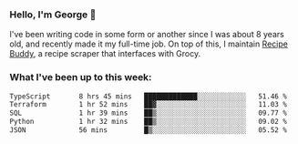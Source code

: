 ### Hello, I'm George 👋

I've been writing code in some form or another since I was about 8 years old, and recently made it my full-time job. On top of this, I maintain [Recipe Buddy](https://github.com/georgegebbett/recipe-buddy), a recipe scraper that interfaces with Grocy.  

<!--
**georgegebbett/georgegebbett** is a ✨ _special_ ✨ repository because its `README.md` (this file) appears on your GitHub profile.

Here are some ideas to get you started:

- 🔭 I’m currently working on ...
- 🌱 I’m currently learning ...
- 👯 I’m looking to collaborate on ...
- 🤔 I’m looking for help with ...
- 💬 Ask me about ...
- 📫 How to reach me: ...
- 😄 Pronouns: ...
- ⚡ Fun fact: ...
-->

### What I've been up to this week:
<!--START_SECTION:waka-->

```txt
TypeScript       8 hrs 45 mins   █████████████░░░░░░░░░░░░   51.46 %
Terraform        1 hr 52 mins    ██▓░░░░░░░░░░░░░░░░░░░░░░   11.03 %
SQL              1 hr 39 mins    ██▒░░░░░░░░░░░░░░░░░░░░░░   09.77 %
Python           1 hr 32 mins    ██▒░░░░░░░░░░░░░░░░░░░░░░   09.02 %
JSON             56 mins         █▒░░░░░░░░░░░░░░░░░░░░░░░   05.52 %
```

<!--END_SECTION:waka-->
